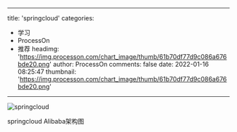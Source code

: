 
---
title: 'springcloud'
categories: 
 - 学习
 - ProcessOn
 - 推荐
headimg: 'https://img.processon.com/chart_image/thumb/61b70df77d9c086a676bde20.png'
author: ProcessOn
comments: false
date: 2022-01-16 08:25:47
thumbnail: 'https://img.processon.com/chart_image/thumb/61b70df77d9c086a676bde20.png'
---

<div>   
<img class="thumb" alt="springcloud" src="https://img.processon.com/chart_image/thumb/61b70df77d9c086a676bde20.png" referrerpolicy="no-referrer">
<p>springcloud Alibaba架构图</p>  
</div>
            